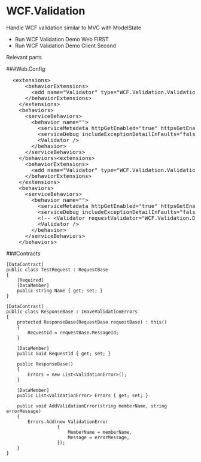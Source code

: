 WCF.Validation
==============

Handle WCF validation similar to MVC with ModelState

- Run WCF Validation Demo Web FIRST
- Run WCF Validation Demo Client Second

Relevant parts

###Web.Config

<pre>
  &lt;extensions&gt;
      &lt;behaviorExtensions&gt;
        &lt;add name=&quot;Validator&quot; type=&quot;WCF.Validation.ValidationElement, WCF.Validation&quot; /&gt;
      &lt;/behaviorExtensions&gt;
    &lt;/extensions&gt;
    &lt;behaviors&gt;
      &lt;serviceBehaviors&gt;
        &lt;behavior name=&quot;&quot;&gt;
          &lt;serviceMetadata httpGetEnabled=&quot;true&quot; httpsGetEnabled=&quot;true&quot; /&gt;
          &lt;serviceDebug includeExceptionDetailInFaults=&quot;false&quot; /&gt;
          &lt;Validator /&gt;
        &lt;/behavior&gt;
      &lt;/serviceBehaviors&gt;
    &lt;/behaviors&gt;&lt;extensions&gt;
      &lt;behaviorExtensions&gt;
        &lt;add name=&quot;Validator&quot; type=&quot;WCF.Validation.ValidationElement, WCF.Validation&quot; /&gt;
      &lt;/behaviorExtensions&gt;
    &lt;/extensions&gt;
    &lt;behaviors&gt;
      &lt;serviceBehaviors&gt;
        &lt;behavior name=&quot;&quot;&gt;
          &lt;serviceMetadata httpGetEnabled=&quot;true&quot; httpsGetEnabled=&quot;true&quot; /&gt;
          &lt;serviceDebug includeExceptionDetailInFaults=&quot;false&quot; /&gt;
          &lt;!-- &lt;Validator requestValidator=&quot;WCF.Validation.Demo.Web.SomeOtherValidator, WCF.Validation.Demo.Web&quot; /&gt; --&gt;
          &lt;Validator /&gt;
        &lt;/behavior&gt;
      &lt;/serviceBehaviors&gt;
    &lt;/behaviors&gt;
</pre>
###Contracts


    [DataContract]
    public class TestRequest : RequestBase
    {
        [Required]
        [DataMember]
        public string Name { get; set; }
    }
    
    [DataContract]
    public class ResponseBase : IHaveValidationErrors
    {
        protected ResponseBase(RequestBase requestBase) : this()
        {
            RequestId = requestBase.MessageId;
        }

        [DataMember]
        public Guid RequestId { get; set; }

        public ResponseBase()
        {
            Errors = new List<ValidationError>();
        }

        [DataMember]
        public List<ValidationError> Errors { get; set; }

        public void AddValidationError(string memberName, string errorMessage)
        {
            Errors.Add(new ValidationError
                       {
                           MemberName = memberName,
                           Message = errorMessage,
                       });
        }
    }

